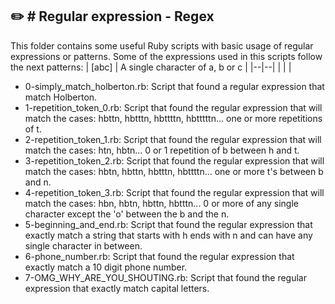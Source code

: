 ## :pencil2: # Regular expression - Regex
This folder contains some useful Ruby scripts with basic usage of regular expressions or patterns. Some of the expressions used in this scripts follow the next patterns:
| [abc] | A single character of a, b or c  |
|--|--|
|  |  |


+ 0-simply_match_holberton.rb: Script that found a regular expression that match Holberton.
+ 1-repetition_token_0.rb: Script that found the regular expression that will match the cases: hbttn, hbtttn, hbttttn, hbtttttn... one or more repetitions of t.
+ 2-repetition_token_1.rb: Script that found the regular expression that will match the cases: htn, hbtn... 0 or 1 repetition of b between h and t.
+ 3-repetition_token_2.rb: Script that found the regular expression that will match the cases: hbtn, hbttn, hbtttn, hbttttn... one or more t's between b and n.
+ 4-repetition_token_3.rb: Script that found the regular expression that will match the cases: hbn, hbtn, hbttn, hbtttn... 0 or more of any single character except the 'o' between the b and the n.
+ 5-beginning_and_end.rb: Script that found the regular expression that exactly match a string that starts with h ends with n and can have any single character in between.
+ 6-phone_number.rb: Script that found the regular expression that exactly match a 10 digit phone number.
+ 7-OMG_WHY_ARE_YOU_SHOUTING.rb: Script that found the regular expression that exactly match capital letters.
<!--stackedit_data:
eyJoaXN0b3J5IjpbLTE0NDUxODkyMzldfQ==
-->